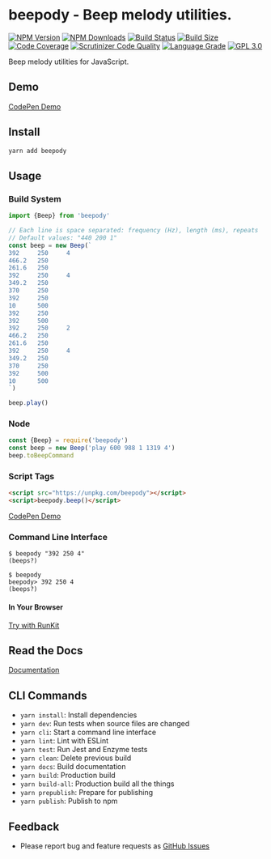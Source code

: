 # beepody - Beep melody utilities.

[![NPM Version][npm-image]][npm-url]
[![NPM Downloads][downloads-image]][downloads-url]
[![Build Status][build-image]][build-url]
[![Build Size][size-image]][size-url]
[![Code Coverage][coverage-image]][coverage-url]
[![Scrutinizer Code Quality][scrutinizer-image]][scrutinizer-url]
[![Language Grade][lgtm-image]][lgtm-url]
[![GPL 3.0][license-image]](LICENSE)

Beep melody utilities for JavaScript.

## Demo

[CodePen Demo](https://codepen.io/acerix/pen/MWEwBXd)


## Install

```bash
yarn add beepody
```

## Usage

### Build System

```typescript
import {Beep} from 'beepody'

// Each line is space separated: frequency (Hz), length (ms), repeats
// Default values: "440 200 1"
const beep = new Beep(`
392     250     4
466.2   250 
261.6   250 
392     250     4
349.2   250 
370     250 
392     250 
10      500
392     250 
392     500 
392     250     2
466.2   250 
261.6   250 
392     250     4
349.2   250 
370     250
392     500 
10      500
`)

beep.play()
```

### Node

```js
const {Beep} = require('beepody')
const beep = new Beep('play 600 988 1 1319 4')
beep.toBeepCommand
```

### Script Tags

```html
<script src="https://unpkg.com/beepody"></script>
<script>beepody.beep()</script>
```

[CodePen Demo](https://codepen.io/acerix/pen/MWEwBXd)

### Command Line Interface

```shellscript
$ beepody "392 250 4"
(beeps?)

$ beepody
beepody> 392 250 4
(beeps?)
```

#### In Your Browser

[Try with RunKit](https://npm.runkit.com/beepody)

## Read the Docs

[Documentation](https://beepody.github.io/beepody/)

## CLI Commands

*   `yarn install`: Install dependencies
*   `yarn dev`: Run tests when source files are changed
*   `yarn cli`: Start a command line interface
*   `yarn lint`: Lint with ESLint
*   `yarn test`: Run Jest and Enzyme tests
*   `yarn clean`: Delete previous build
*   `yarn docs`: Build documentation
*   `yarn build`: Production build
*   `yarn build-all`: Production build all the things
*   `yarn prepublish`: Prepare for publishing
*   `yarn publish`: Publish to npm

## Feedback

* Please report bug and feature requests as [GitHub Issues](https://github.com/Beepody/beepody/issues)

[npm-image]: https://img.shields.io/npm/v/beepody.svg
[npm-url]: https://npmjs.org/package/beepody
[downloads-image]: https://img.shields.io/npm/dm/beepody.svg
[downloads-url]: https://npmjs.org/package/beepody
[build-image]: https://github.com/Beepody/beepody/workflows/Test/badge.svg
[build-url]: https://github.com/Beepody/beepody/actions?query=workflow%2ATest
[size-image]: https://badgen.net/bundlephobia/min/beepody
[size-url]: https://bundlephobia.com/result?p=beepody
[coverage-image]: https://scrutinizer-ci.com/g/Beepody/beepody/badges/coverage.png?b=main
[coverage-url]: https://scrutinizer-ci.com/g/Beepody/beepody/?branch=main
[scrutinizer-image]: https://scrutinizer-ci.com/g/Beepody/beepody/badges/quality-score.png?b=main
[scrutinizer-url]: https://scrutinizer-ci.com/g/Beepody/beepody/?branch=main
[lgtm-image]: https://img.shields.io/lgtm/alerts/g/Beepody/beepody.svg
[lgtm-url]: https://lgtm.com/projects/g/Beepody/beepody/
[license-image]: https://img.shields.io/npm/l/beepody.svg

